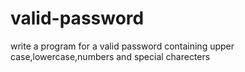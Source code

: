 # valid-password
write a program for a valid password containing upper case,lowercase,numbers and special charecters
